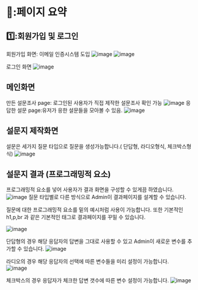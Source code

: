 # 🥰:페이지 요약


## 1️⃣:회원가입 및 로그인
회원가입 화면: 이메일 인증시스템 도입
![image](https://user-images.githubusercontent.com/94734394/204644510-cb89cb12-08bc-4b53-912d-6024dbd8256d.png)
![image](https://user-images.githubusercontent.com/94734394/210726762-7111711f-2b50-43a3-8340-9905a4d019f2.png)

로그인 화면
![image](https://user-images.githubusercontent.com/94734394/206069499-e7421c69-1603-45a9-ae1d-3bcc43385061.png)

## 메인화면 
만든 설문조사 page: 로그인된 사용자가 직접 제작한 설문조사 확인 가능
![image](https://user-images.githubusercontent.com/94734394/204643870-f8730f61-71ba-46be-b223-e5f5c15af1b9.png)
응답한 설문 page:유저가 응한 설문들을 모아볼 수 있음.
![image](https://user-images.githubusercontent.com/94734394/204643909-bab4f626-e974-4ed4-817c-a702d6907139.png)

## 설문지 제작화면 
설문은 세가지 질문 타입으로 질문을 생성가능합니다.( 단답형, 라디오형식, 체크박스형식)
![image](https://user-images.githubusercontent.com/94734394/209276905-6c811e93-add3-4cc1-bd22-cbdbbb8b8a18.png)



## 설문지 결과 (프로그래밍적 요소)
프로그래밍적 요소를 넣어 사용자가 결과 화면을 구성할 수 있게끔 하였습니다.
![image](https://user-images.githubusercontent.com/94734394/210292006-bc2e88fc-e196-4277-bb10-5a0a35942f73.png)
질문 타입별로 다른 방식으로 Admin이 결과페이지를 설계할 수 있습니다.

질문에 대한 프로그래밍적 요소를 밑의 예시처럼 사용이 가능합니다.
또한 기본적인 h1,p,br 과 같은 기본적인 태그로 결과페이지를 꾸밀 수 있습니다. 

![image](https://user-images.githubusercontent.com/94734394/210292806-cf3bae57-1ffe-4700-ad2d-2aa4c8b3ca95.png)




단답형의 경우 해당 응답자의 답변을 그대로 사용할 수 있고 Admin이 새로운 변수를 추가할 수 있습니다.
![image](https://user-images.githubusercontent.com/94734394/210292315-b5dc9cf9-72d8-424f-b77a-583c5ac9133f.png)
  

라디오의 경우 해당 응답자의 선택에 따른 변수들을 미리 설정이 가능합니다.  
![image](https://user-images.githubusercontent.com/94734394/210292269-b42664c0-e347-4766-9256-5340b46fb7dc.png)

체크박스의 경우 응답자가 체크한 답변 갯수에 따른 변수 설정이 가능합니다.
![image](https://user-images.githubusercontent.com/94734394/210292191-496ebadf-256a-4d6b-b489-89f65ede3c3a.png)





